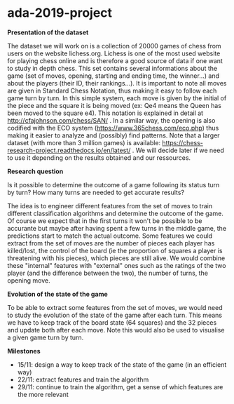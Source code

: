 # ada-2019-project

**Presentation of the dataset**

The dataset we will work on is a collection of 20000 games of chess from users on the website lichess.org. Lichess is one of the most used website for playing chess online and 
is therefore a good source of data if one want to study in depth chess.
This set contains several informations about the game (set of moves, opening, starting and ending time, the winner...) and about the players (their ID, their rankings...).
It is important to note all moves are given in Standard Chess Notation, thus making it easy to follow each game turn by turn. In this simple system, each move is given by
the initial of the piece and the square it is being moved (ex: Qe4 means the Queen has been moved to the square e4). This notation is explained in detail at http://cfajohnson.com/chess/SAN/ .
In a similar way, the opening is also codified with the ECO system (https://www.365chess.com/eco.php) thus making it easier to analyze and (possibly) find patterns.
Note that a larger dataset (with more than 3 million games) is available: https://chess-research-project.readthedocs.io/en/latest/ . We will decide later if we need to use it depending on the results obtained and our ressources. 

**Research question**

Is it possible to determine the outcome of a game following its status turn by turn? How many turns are needed to get accurate results?

The idea is to engineer different features from the set of moves to train different classification algorithms and determine the outcome of the game. Of course we expect that in the first turns it won't be possible to be accurante but maybe after having spent a few turns in the middle game, the predictions start to match the actual outcome. Some features we could extract from the set of moves are the number of pieces each player has killed/lost, the control of the board (ie the proportion of squares a player is threatening with his pieces), which pieces are still alive. We would combine these "internal" features with "external" ones such as the ratings of the two player (and the difference between the two), the number of turns, the opening move.

**Evolution of the state of the game**

To be able to extract some features from the set of moves, we would need to study the evolution of the state of the game after each turn. This means we have to keep track of the board state (64 squares) and the 32 pieces and update both after each move. Note this would also be used to visualise a given game turn by turn.

**Milestones**

  - 15/11: design a way to keep track of the state of the game (in an efficient way)
  - 22/11: extract features and train the algorithm
  - 29/11: continue to train the algorithm, get a sense of which features are the more relevant
